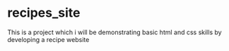 # recipes_site
This is a project which i will be demonstrating basic html and css skills by developing a recipe website
